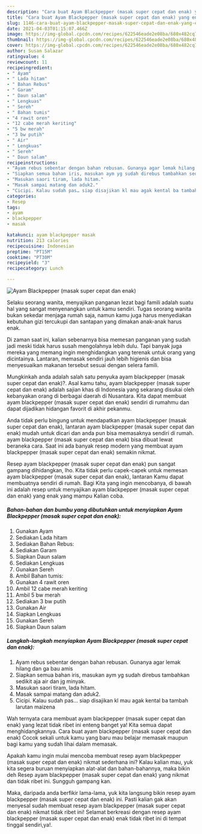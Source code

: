 ```yaml
---
description: "Cara buat Ayam Blackpepper (masak super cepat dan enak) yang enak Untuk Jualan"
title: "Cara buat Ayam Blackpepper (masak super cepat dan enak) yang enak Untuk Jualan"
slug: 1146-cara-buat-ayam-blackpepper-masak-super-cepat-dan-enak-yang-enak-untuk-jualan
date: 2021-04-03T01:15:07.466Z
image: https://img-global.cpcdn.com/recipes/622546eade2e08ba/680x482cq70/ayam-blackpepper-masak-super-cepat-dan-enak-foto-resep-utama.jpg
thumbnail: https://img-global.cpcdn.com/recipes/622546eade2e08ba/680x482cq70/ayam-blackpepper-masak-super-cepat-dan-enak-foto-resep-utama.jpg
cover: https://img-global.cpcdn.com/recipes/622546eade2e08ba/680x482cq70/ayam-blackpepper-masak-super-cepat-dan-enak-foto-resep-utama.jpg
author: Susan Salazar
ratingvalue: 4
reviewcount: 11
recipeingredient:
- " Ayam"
- " Lada hitam"
- " Bahan Rebus"
- " Garam"
- " Daun salam"
- " Lengkuas"
- " Sereh"
- " Bahan tumis"
- "4 rawit oren"
- "12 cabe merah keriting"
- "5 bw merah"
- "3 bw putih"
- " Air"
- " Lengkuas"
- " Sereh"
- " Daun salam"
recipeinstructions:
- "Ayam rebus sebentar dengan bahan rebusan. Gunanya agar lemak hilang dan ga bau amis"
- "Siapkan semua bahan iris, masukan aym yg sudah direbus tambahkan sedikit aja air dan jg minyak."
- "Masukan saori tiram, lada hitam."
- "Masak sampai matang dan aduk2."
- "Cicipi. Kalau sudah pas… siap disajikan kl mau agak kental ba tambah larutan maizena"
categories:
- Resep
tags:
- ayam
- blackpepper
- masak

katakunci: ayam blackpepper masak 
nutrition: 213 calories
recipecuisine: Indonesian
preptime: "PT15M"
cooktime: "PT30M"
recipeyield: "3"
recipecategory: Lunch

---
```



![Ayam Blackpepper (masak super cepat dan enak)](https://img-global.cpcdn.com/recipes/622546eade2e08ba/680x482cq70/ayam-blackpepper-masak-super-cepat-dan-enak-foto-resep-utama.jpg)

Selaku seorang wanita, menyajikan panganan lezat bagi famili adalah suatu hal yang sangat menyenangkan untuk kamu sendiri. Tugas seorang  wanita bukan sekedar menjaga rumah saja, namun kamu juga harus menyediakan kebutuhan gizi tercukupi dan santapan yang dimakan anak-anak harus enak.

Di zaman  saat ini, kalian sebenarnya bisa memesan panganan yang sudah jadi meski tidak harus susah mengolahnya lebih dulu. Tapi banyak juga mereka yang memang ingin menghidangkan yang terenak untuk orang yang dicintainya. Lantaran, memasak sendiri jauh lebih higienis dan bisa menyesuaikan makanan tersebut sesuai dengan selera famili. 



Mungkinkah anda adalah salah satu penyuka ayam blackpepper (masak super cepat dan enak)?. Asal kamu tahu, ayam blackpepper (masak super cepat dan enak) adalah sajian khas di Indonesia yang sekarang disukai oleh kebanyakan orang di berbagai daerah di Nusantara. Kita dapat membuat ayam blackpepper (masak super cepat dan enak) sendiri di rumahmu dan dapat dijadikan hidangan favorit di akhir pekanmu.

Anda tidak perlu bingung untuk mendapatkan ayam blackpepper (masak super cepat dan enak), lantaran ayam blackpepper (masak super cepat dan enak) mudah untuk dicari dan anda pun bisa memasaknya sendiri di rumah. ayam blackpepper (masak super cepat dan enak) bisa dibuat lewat beraneka cara. Saat ini ada banyak resep modern yang membuat ayam blackpepper (masak super cepat dan enak) semakin nikmat.

Resep ayam blackpepper (masak super cepat dan enak) pun sangat gampang dihidangkan, lho. Kita tidak perlu capek-capek untuk memesan ayam blackpepper (masak super cepat dan enak), lantaran Kamu dapat membuatnya sendiri di rumah. Bagi Kita yang ingin mencobanya, di bawah ini adalah resep untuk menyajikan ayam blackpepper (masak super cepat dan enak) yang enak yang mampu Kalian coba.

<!--inarticleads1-->

##### Bahan-bahan dan bumbu yang dibutuhkan untuk menyiapkan Ayam Blackpepper (masak super cepat dan enak):

1. Gunakan  Ayam
1. Sediakan  Lada hitam
1. Sediakan  Bahan Rebus:
1. Sediakan  Garam
1. Siapkan  Daun salam
1. Sediakan  Lengkuas
1. Gunakan  Sereh
1. Ambil  Bahan tumis:
1. Gunakan 4 rawit oren
1. Ambil 12 cabe merah keriting
1. Ambil 5 bw merah
1. Sediakan 3 bw putih
1. Gunakan  Air
1. Siapkan  Lengkuas
1. Gunakan  Sereh
1. Siapkan  Daun salam




<!--inarticleads2-->

##### Langkah-langkah menyiapkan Ayam Blackpepper (masak super cepat dan enak):

1. Ayam rebus sebentar dengan bahan rebusan. Gunanya agar lemak hilang dan ga bau amis
1. Siapkan semua bahan iris, masukan aym yg sudah direbus tambahkan sedikit aja air dan jg minyak.
1. Masukan saori tiram, lada hitam.
1. Masak sampai matang dan aduk2.
1. Cicipi. Kalau sudah pas… siap disajikan kl mau agak kental ba tambah larutan maizena




Wah ternyata cara membuat ayam blackpepper (masak super cepat dan enak) yang lezat tidak ribet ini enteng banget ya! Kita semua dapat menghidangkannya. Cara buat ayam blackpepper (masak super cepat dan enak) Cocok sekali untuk kamu yang baru mau belajar memasak maupun bagi kamu yang sudah lihai dalam memasak.

Apakah kamu ingin mulai mencoba membuat resep ayam blackpepper (masak super cepat dan enak) nikmat sederhana ini? Kalau kalian mau, yuk kita segera buruan menyiapkan alat-alat dan bahan-bahannya, maka bikin deh Resep ayam blackpepper (masak super cepat dan enak) yang nikmat dan tidak ribet ini. Sungguh gampang kan. 

Maka, daripada anda berfikir lama-lama, yuk kita langsung bikin resep ayam blackpepper (masak super cepat dan enak) ini. Pasti kalian gak akan menyesal sudah membuat resep ayam blackpepper (masak super cepat dan enak) nikmat tidak ribet ini! Selamat berkreasi dengan resep ayam blackpepper (masak super cepat dan enak) enak tidak ribet ini di tempat tinggal sendiri,ya!.

